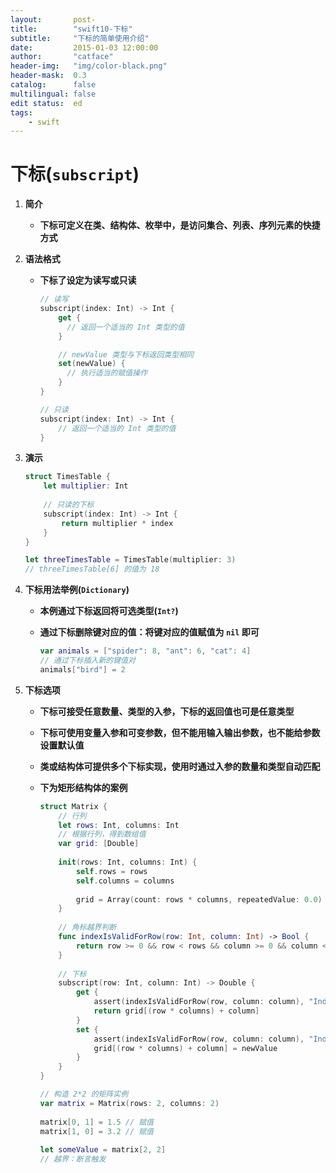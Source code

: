 ```yaml
---
layout:       post-
title:        "swift10-下标"
subtitle:     "下标的简单使用介绍"
date:         2015-01-03 12:00:00
author:       "catface"
header-img:   "img/color-black.png"
header-mask:  0.3
catalog:      false
multilingual: false
edit status:  ed
tags:
    - swift
---
```


# 下标(`subscript`)

1. **简介**

	- **下标可定义在类、结构体、枚举中，是访问集合、列表、序列元素的快捷方式**

2. **语法格式** 

	- **下标了设定为读写或只读**

		``` swift
		// 读写
		subscript(index: Int) -> Int {
		    get {
		      // 返回一个适当的 Int 类型的值
		    }
		
			// newValue 类型与下标返回类型相同
		    set(newValue) {
		      // 执行适当的赋值操作
		    }
		}
		```

		``` swift
		// 只读
		subscript(index: Int) -> Int {
		    // 返回一个适当的 Int 类型的值
		}
		```

3. **演示**
	
	``` swift
	struct TimesTable {
	    let multiplier: Int
	    
	    // 只读的下标
	    subscript(index: Int) -> Int {
	        return multiplier * index
	    }
	}
	
	let threeTimesTable = TimesTable(multiplier: 3)
	// threeTimesTable[6] 的值为 18
	```

4. **下标用法举例(`Dictionary`)**

	- **本例通过下标返回将可选类型(`Int?`)**

	- **通过下标删除键对应的值：将键对应的值赋值为 `nil` 即可**

		``` swift
		var animals = ["spider": 8, "ant": 6, "cat": 4]
		// 通过下标插入新的键值对
		animals["bird"] = 2
		```

5. **下标选项**

	- **下标可接受任意数量、类型的入参，下标的返回值也可是任意类型**

	- **下标可使用变量入参和可变参数，但不能用输入输出参数，也不能给参数设置默认值**

	- **类或结构体可提供多个下标实现，使用时通过入参的数量和类型自动匹配**

	- **下为矩形结构体的案例**

		``` swift
		struct Matrix {
		    // 行列
		    let rows: Int, columns: Int
		    // 根据行列，得到数组值
		    var grid: [Double]
		    
		    init(rows: Int, columns: Int) {
		        self.rows = rows
		        self.columns = columns
		        
		        grid = Array(count: rows * columns, repeatedValue: 0.0)
		    }
		    
		    // 角标越界判断
		    func indexIsValidForRow(row: Int, column: Int) -> Bool {
		        return row >= 0 && row < rows && column >= 0 && column < columns
		    }
		    
		    // 下标
		    subscript(row: Int, column: Int) -> Double {
		        get {
		            assert(indexIsValidForRow(row, column: column), "Index out of range")
		            return grid[(row * columns) + column]
		        }
		        set {
		            assert(indexIsValidForRow(row, column: column), "Index out of range")
		            grid[(row * columns) + column] = newValue
		        }
		    }
		}
		
		// 构造 2*2 的矩阵实例
		var matrix = Matrix(rows: 2, columns: 2)
		    
		matrix[0, 1] = 1.5 // 赋值
		matrix[1, 0] = 3.2 // 赋值
		    
		let someValue = matrix[2, 2]
		// 越界：断言触发
		```